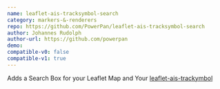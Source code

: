 ```yaml
---
name: leaflet-ais-tracksymbol-search
category: markers-&-renderers
repo: https://github.com/PowerPan/leaflet-ais-tracksymbol-search
author: Johannes Rudolph
author-url: https://github.com/powerpan
demo: 
compatible-v0: false
compatible-v1: true
---
```


Adds a Search Box for your Leaflet Map and Your [leaflet-ais-trackymbol](https://github.com/PowerPan/leaflet-ais-tracksymbol)
